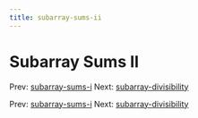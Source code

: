 ```yaml
---
title: subarray-sums-ii
---
```




# Subarray Sums II

Prev: [subarray-sums-i](subarray-sums-i.md) Next:
[subarray-divisibility](subarray-divisibility.md)

Prev: [subarray-sums-i](subarray-sums-i.md) Next:
[subarray-divisibility](subarray-divisibility.md)
